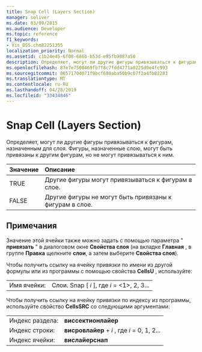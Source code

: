 ```yaml
---
title: Snap Cell (Layers Section)
manager: soliver
ms.date: 03/09/2015
ms.audience: Developer
ms.topic: reference
f1_keywords:
- Vis_DSS.chm82251355
localization_priority: Normal
ms.assetid: c1b24e45-6f08-686b-b53d-e85fb9087a50
description: Определяет, могут ли другие фигуры привязываться к фигурам, назначенным для слоя. Фигуры, назначенные слою, могут быть привязаны к другим фигурам, но не могут привязываться к ним.
ms.openlocfilehash: 87e7e7500469fb7f8c7fdd4771a0225d0e4fc993
ms.sourcegitcommit: 8657170d071f9bcf680aba50b9c07f2a4fb82283
ms.translationtype: MT
ms.contentlocale: ru-RU
ms.lasthandoff: 04/28/2019
ms.locfileid: "33434846"
---
```

# <a name="snap-cell-layers-section"></a>Snap Cell (Layers Section)

Определяет, могут ли другие фигуры привязываться к фигурам, назначенным для слоя. Фигуры, назначенные слою, могут быть привязаны к другим фигурам, но не могут привязываться к ним.
  
|**Значение**|**Описание**|
|:-----|:-----|
|TRUE  <br/> |Другие фигуры могут привязываться к фигурам в слое.  <br/> |
|FALSE  <br/> |Другие фигуры не могут быть привязаны к фигурам в слое.  <br/> |
   
## <a name="remarks"></a>Примечания

Значение этой ячейки также можно задать с помощью параметра " **привязать** " в диалоговом окне **Свойства слоя** (на вкладке **Главная** , в группе **Правка** щелкните **слои**, а затем выберите **Свойства слоя**).
  
Чтобы получить ссылку на ячейку привязки по имени из другой формулы или из программы с помощью свойства **CellsU** , используйте: 
  
|||
|:-----|:-----|
|Имя ячейки:  <br/> |Слои. Snap [ *i* ], где *i* = <1>, 2, 3...  <br/> |
   
Чтобы получить ссылку на ячейку привязки по индексу из программы, используйте свойство **CellsSRC** со следующими аргументами: 
  
|||
|:-----|:-----|
|Индекс раздела:  <br/> |**виссектионлайер** <br/> |
|Индекс строки:  <br/> |**висровлайер** +  *i* , где *i* = 0, 1, 2...  <br/> |
|Индекс ячейки:  <br/> |**вислайерснап** <br/> |
   

